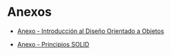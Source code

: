 # Anexos

* [Anexo - Introducción al Diseño Orientado a Objetos](introduccion.md)

* [Anexo - Principios SOLID](solid.md)

